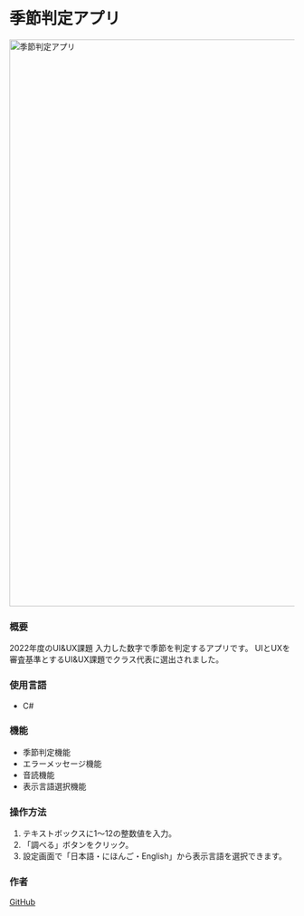 # 季節判定アプリ

<img width="1000" alt="季節判定アプリ" src="https://github.com/KAZ02/Portfolio/assets/119021231/1d2edf5d-9ee1-446f-8ed4-c359749102f1">

### 概要
2022年度のUI&UX課題
入力した数字で季節を判定するアプリです。
UIとUXを審査基準とするUI&UX課題でクラス代表に選出されました。

### 使用言語
- C#

### 機能
- 季節判定機能
- エラーメッセージ機能
- 音読機能
- 表示言語選択機能

### 操作方法
1. テキストボックスに1～12の整数値を入力。
2. 「調べる」ボタンをクリック。
3. 設定画面で「日本語・にほんご・English」から表示言語を選択できます。

### 作者
[GitHub](https://github.com/KAZ02)